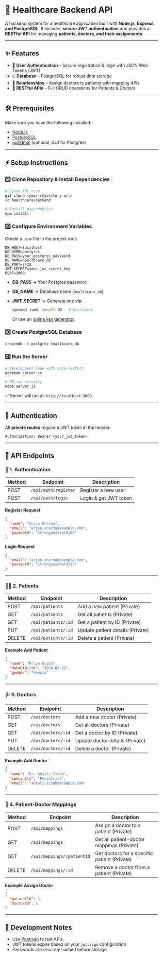 # 🏥 Healthcare Backend API

A backend system for a healthcare application built with **Node.js, Express, and PostgreSQL**.
It includes **secure JWT authentication** and provides a **RESTful API** for managing **patients, doctors, and their assignments**.

---

## ✨ Features

* 🔑 **User Authentication** – Secure registration & login with JSON Web Tokens (JWT)
* 🗄️ **Database** – PostgreSQL for robust data storage
* 🔗 **Relationships** – Assign doctors to patients with mapping APIs
* 📡 **RESTful APIs** – Full CRUD operations for Patients & Doctors

---

## 🛠️ Prerequisites

Make sure you have the following installed:

* [Node.js](https://nodejs.org/)
* [PostgreSQL](https://www.postgresql.org/download/)
* [pgAdmin](https://www.pgadmin.org/) (optional, GUI for Postgres)

---

## ⚡ Setup Instructions

### 1️⃣ Clone Repository & Install Dependencies

```bash
# Clone the repo
git clone <your-repository-url>
cd healthcare-backend

# Install dependencies
npm install
```

### 2️⃣ Configure Environment Variables

Create a `.env` file in the project root:

```env
DB_HOST=localhost
DB_USER=postgres
DB_PASS=your_postgres_password
DB_NAME=healthcare_db
DB_PORT=5432
JWT_SECRET=your_jwt_secret_key
PORT=3000
```

* **DB\_PASS** → Your Postgres password
* **DB\_NAME** → Database name (`healthcare_db`)
* **JWT\_SECRET** → Generate one via:

  ```bash
  openssl rand -base64 32   # Mac/Linux
  ```

  Or use an [online key generator](https://www.allkeysgenerator.com/).

### 3️⃣ Create PostgreSQL Database

```bash
createdb -U postgres healthcare_db
```

### 4️⃣ Run the Server

```bash
# Development mode with auto-restart
nodemon server.js

# OR run normally
node server.js
```

✅ Server will run at: `http://localhost:3000`

---

## 🔑 Authentication

All **private routes** require a JWT token in the header:

```http
Authorization: Bearer <your_jwt_token>
```

---

## 📍 API Endpoints

### 🔐 1. Authentication

| Method | Endpoint             | Description           |
| ------ | -------------------- | --------------------- |
| POST   | `/api/auth/register` | Register a new user   |
| POST   | `/api/auth/login`    | Login & get JWT token |

**Register Request**

```json
{
  "name": "Arjun Sharma",
  "email": "arjun.sharma@example.com",
  "password": "strongpassword123"
}
```

**Login Request**

```json
{
  "email": "arjun.sharma@example.com",
  "password": "strongpassword123"
}
```

---

### 👩‍⚕️ 2. Patients

| Method | Endpoint            | Description                      |
| ------ | ------------------- | -------------------------------- |
| POST   | `/api/patients`     | Add a new patient (Private)      |
| GET    | `/api/patients`     | Get all patients (Private)       |
| GET    | `/api/patients/:id` | Get a patient by ID (Private)    |
| PUT    | `/api/patients/:id` | Update patient details (Private) |
| DELETE | `/api/patients/:id` | Delete a patient (Private)       |

**Example Add Patient**

```json
{
  "name": "Priya Gupta",
  "dateOfBirth": "1998-07-22",
  "gender": "Female"
}
```

---

### 🩺 3. Doctors

| Method | Endpoint           | Description                     |
| ------ | ------------------ | ------------------------------- |
| POST   | `/api/doctors`     | Add a new doctor (Private)      |
| GET    | `/api/doctors`     | Get all doctors (Private)       |
| GET    | `/api/doctors/:id` | Get a doctor by ID (Private)    |
| PUT    | `/api/doctors/:id` | Update doctor details (Private) |
| DELETE | `/api/doctors/:id` | Delete a doctor (Private)       |

**Example Add Doctor**

```json
{
  "name": "Dr. Anjali Singh",
  "specialty": "Pediatrics",
  "email": "anjali.singh@example.com"
}
```

---

### 🔗 4. Patient-Doctor Mappings

| Method | Endpoint                   | Description                                  |
| ------ | -------------------------- | -------------------------------------------- |
| POST   | `/api/mappings`            | Assign a doctor to a patient (Private)       |
| GET    | `/api/mappings`            | Get all patient-doctor mappings (Private)    |
| GET    | `/api/mappings/:patientId` | Get doctors for a specific patient (Private) |
| DELETE | `/api/mappings/:id`        | Remove a doctor from a patient (Private)     |

**Example Assign Doctor**

```json
{
  "patientId": 1,
  "doctorId": 1
}
```

---

## 🚀 Development Notes

* Use [Postman](https://www.postman.com/) to test APIs
* JWT tokens expire based on your `jwt.sign` configuration
* Passwords are securely hashed before storage
